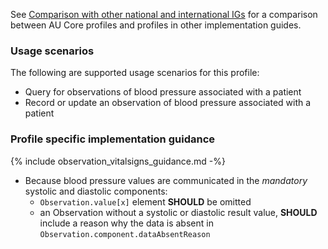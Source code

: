 See [Comparison with other national and international IGs](comparison.html) for a comparison between AU Core profiles and profiles in other implementation guides.

### Usage scenarios

The following are supported usage scenarios for this profile:

- Query for observations of blood pressure associated with a patient
- Record or update an observation of blood pressure associated with a patient

### Profile specific implementation guidance
{% include observation_vitalsigns_guidance.md -%}
- Because blood pressure values are communicated in the *mandatory* systolic and diastolic components:
  - `Observation.value[x]` element **SHOULD** be omitted
  - an Observation without a systolic or diastolic result value, **SHOULD** include a reason why the data is absent in `Observation.component.dataAbsentReason`


